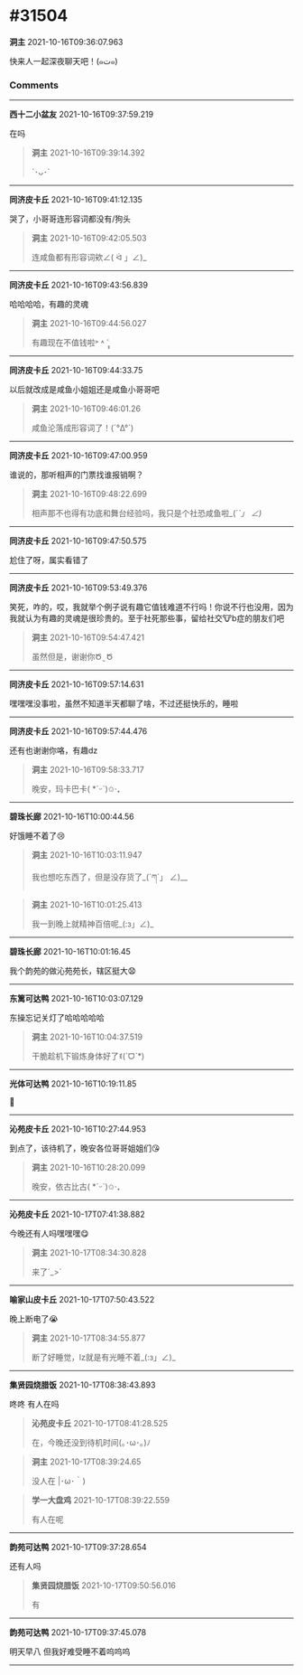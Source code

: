 # #31504

**洞主** 2021-10-16T09:36:07.963

快来人一起深夜聊天吧！(๑ت๑)

### Comments

---

**西十二小盆友** 2021-10-16T09:37:59.219

在吗

> **洞主** 2021-10-16T09:39:14.392
> 
> ´･ᴗ･`


---

**同济皮卡丘** 2021-10-16T09:41:12.135

哭了，小哥哥连形容词都没有/狗头

> **洞主** 2021-10-16T09:42:05.503
> 
> 连咸鱼都有形容词欸∠( ᐛ 」∠)_


---

**同济皮卡丘** 2021-10-16T09:43:56.839

哈哈哈哈，有趣的灵魂

> **洞主** 2021-10-16T09:44:56.027
> 
> 有趣现在不值钱啦˃ ˄ ˂̥̥


---

**同济皮卡丘** 2021-10-16T09:44:33.75

以后就改成是咸鱼小姐姐还是咸鱼小哥哥吧

> **洞主** 2021-10-16T09:46:01.26
> 
> 咸鱼沦落成形容词了！(´°Δ°`)


---

**同济皮卡丘** 2021-10-16T09:47:00.959

谁说的，那听相声的门票找谁报销啊？

> **洞主** 2021-10-16T09:48:22.699
> 
> 相声那不也得有功底和舞台经验吗，我只是个社恐咸鱼啦_(´_`」 ∠)_


---

**同济皮卡丘** 2021-10-16T09:47:50.575

尬住了呀，属实看错了

---

**同济皮卡丘** 2021-10-16T09:53:49.376

笑死，咋的，哎，我就举个例子说有趣它值钱难道不行吗！你说不行也没用，因为我就认为有趣的灵魂是很珍贵的。至于社死那些事，留给社交🐮b症的朋友们吧

> **洞主** 2021-10-16T09:54:47.421
> 
> 虽然但是，谢谢你Ծ ̮ Ծ


---

**同济皮卡丘** 2021-10-16T09:57:14.631

嘿嘿嘿没事啦，虽然不知道半天都聊了啥，不过还挺快乐的，睡啦

---

**同济皮卡丘** 2021-10-16T09:57:44.476

还有也谢谢你咯，有趣dz

> **洞主** 2021-10-16T09:58:33.717
> 
> 晚安，玛卡巴卡( *ˊᵕˋ)✩︎‧₊


---

**碧珠长廊** 2021-10-16T10:00:44.56

好饿睡不着了😢

> **洞主** 2021-10-16T10:03:11.947
> 
> 我也想吃东西了，但是没存货了_(´ཀ`」 ∠)__


> **洞主** 2021-10-16T10:01:25.413
> 
> 我一到晚上就精神百倍呢_(:з」∠)_


---

**碧珠长廊** 2021-10-16T10:01:16.45

我个韵苑的做沁苑苑长，辖区挺大😧

---

**东篱可达鸭** 2021-10-16T10:03:07.129

东操忘记关灯了哈哈哈哈哈

> **洞主** 2021-10-16T10:04:37.519
> 
> 干脆趁机下锻炼身体好了ꉂ(ˊᗜˋ*)


---

**光体可达鸭** 2021-10-16T10:19:11.85

👀

---

**沁苑皮卡丘** 2021-10-16T10:27:44.953

到点了，该待机了，晚安各位哥哥姐姐们😘

> **洞主** 2021-10-16T10:28:20.099
> 
> 晚安，依古比古( *ˊᵕˋ)✩︎‧₊


---

**沁苑皮卡丘** 2021-10-17T07:41:38.882

今晚还有人吗嘿嘿嘿😋

> **洞主** 2021-10-17T08:34:30.828
> 
> 来了´_>`


---

**喻家山皮卡丘** 2021-10-17T07:50:43.522

晚上断电了😭

> **洞主** 2021-10-17T08:34:55.877
> 
> 断了好睡觉，lz就是有光睡不着_(:з」∠)_


---

**集贤园烧腊饭** 2021-10-17T08:38:43.893

咚咚 有人在吗

> **沁苑皮卡丘** 2021-10-17T08:41:28.525
> 
> 在，今晚还没到待机时间(｡･ω･｡)ﾉ


> **洞主** 2021-10-17T08:39:24.65
> 
> 没人在 |･ω･｀)


> **学一大盘鸡** 2021-10-17T08:39:22.559
> 
> 有人在呢


---

**韵苑可达鸭** 2021-10-17T09:37:28.654

还有人吗

> **集贤园烧腊饭** 2021-10-17T09:50:56.016
> 
> 有


---

**韵苑可达鸭** 2021-10-17T09:37:45.078

明天早八 但我好难受睡不着呜呜呜

---

